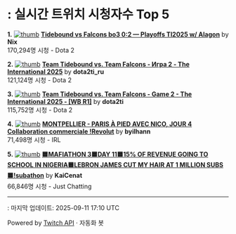 # : 실시간 트위치 시청자수 Top 5

**1.** [![thumb](https://static-cdn.jtvnw.net/previews-ttv/live_user_nix-320x180.jpg)](https://twitch.tv/Nix)
**[Tidebound vs Falcons bo3 0:2 — Playoffs TI2025 w/ Alagon](https://twitch.tv/Nix)** by **Nix**<br>170,294명 시청  - Dota 2

**2.** [![thumb](https://static-cdn.jtvnw.net/previews-ttv/live_user_dota2ti_ru-320x180.jpg)](https://twitch.tv/dota2ti_ru)
**[Team Tidebound vs. Team Falcons - Игра 2 - The International 2025](https://twitch.tv/dota2ti_ru)** by **dota2ti_ru**<br>121,124명 시청  - Dota 2

**3.** [![thumb](https://static-cdn.jtvnw.net/previews-ttv/live_user_dota2ti-320x180.jpg)](https://twitch.tv/dota2ti)
**[Team Tidebound vs. Team Falcons - Game 2 - The International 2025 - [WB R1]](https://twitch.tv/dota2ti)** by **dota2ti**<br>115,752명 시청  - Dota 2

**4.** [![thumb](https://static-cdn.jtvnw.net/previews-ttv/live_user_byilhann-320x180.jpg)](https://twitch.tv/byilhann)
**[MONTPELLIER - PARIS À PIED AVEC NICO, JOUR 4 Collaboration commerciale !Revolut](https://twitch.tv/byilhann)** by **byilhann**<br>71,498명 시청  - IRL

**5.** [![thumb](https://static-cdn.jtvnw.net/previews-ttv/live_user_kaicenat-320x180.jpg)](https://twitch.tv/KaiCenat)
**[🟦MAFIATHON 3🟦DAY 11🟦15% OF REVENUE GOING TO SCHOOL IN NIGERIA🟦LEBRON JAMES CUT MY HAIR AT 1 MILLION SUBS🟦!subathon](https://twitch.tv/KaiCenat)** by **KaiCenat**<br>66,846명 시청  - Just Chatting


---
: 마지막 업데이트: 2025-09-11 17:10 UTC

Powered by [Twitch API](https://dev.twitch.tv/docs/api/reference) · 자동화 봇